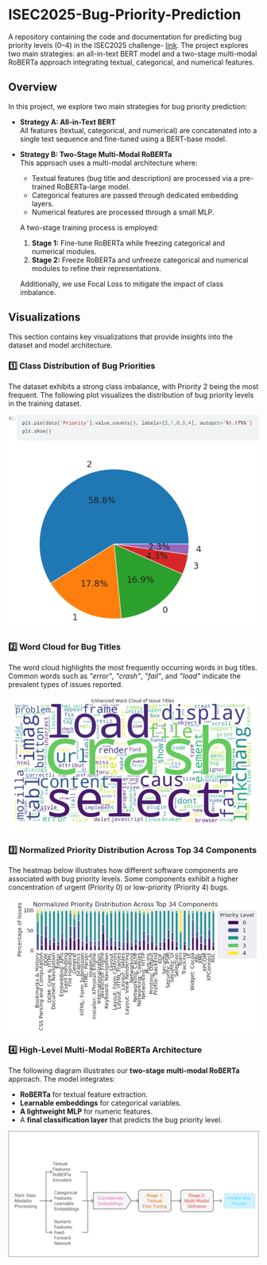 # ISEC2025-Bug-Priority-Prediction
A repository containing the code and documentation for predicting bug priority levels (0–4) in the ISEC2025 challenge- [link](https://www.kaggle.com/competitions/isec-sdc-2025/leaderboard). The project explores two main strategies: an all-in-text BERT model and a two-stage multi-modal RoBERTa approach integrating textual, categorical, and numerical features.

## Overview

In this project, we explore two main strategies for bug priority prediction:
- **Strategy A: All-in-Text BERT**  
  All features (textual, categorical, and numerical) are concatenated into a single text sequence and fine-tuned using a BERT-base model.
- **Strategy B: Two-Stage Multi-Modal RoBERTa**  
  This approach uses a multi-modal architecture where:
  - Textual features (bug title and description) are processed via a pre-trained RoBERTa-large model.
  - Categorical features are passed through dedicated embedding layers.
  - Numerical features are processed through a small MLP.
  
  A two-stage training process is employed:
  1. **Stage 1:** Fine-tune RoBERTa while freezing categorical and numerical modules.
  2. **Stage 2:** Freeze RoBERTa and unfreeze categorical and numerical modules to refine their representations.
  
  Additionally, we use Focal Loss to mitigate the impact of class imbalance.

 ## Visualizations

This section contains key visualizations that provide insights into the dataset and model architecture.

### 1️⃣ Class Distribution of Bug Priorities
The dataset exhibits a strong class imbalance, with Priority 2 being the most frequent. The following plot visualizes the distribution of bug priority levels in the training dataset.

![Class Distribution](Screenshot%202025-02-19%20235524.png)

### 2️⃣ Word Cloud for Bug Titles
The word cloud highlights the most frequently occurring words in bug titles. Common words such as *"error"*, *"crash"*, *"fail"*, and *"load"* indicate the prevalent types of issues reported.

![Word Cloud](Screenshot%202025-02-20%20012940.png)

### 3️⃣ Normalized Priority Distribution Across Top 34 Components
The heatmap below illustrates how different software components are associated with bug priority levels. Some components exhibit a higher concentration of urgent (Priority 0) or low-priority (Priority 4) bugs.

![Normalized Priority Distribution](Screenshot%202025-02-19%20235813.png)

### 4️⃣ High-Level Multi-Modal RoBERTa Architecture
The following diagram illustrates our **two-stage multi-modal RoBERTa** approach. The model integrates:
- **RoBERTa** for textual feature extraction.
- **Learnable embeddings** for categorical variables.
- **A lightweight MLP** for numeric features.
- A **final classification layer** that predicts the bug priority level.

![Multi-Modal RoBERTa Architecture](_-%20visual%20selection.png)
